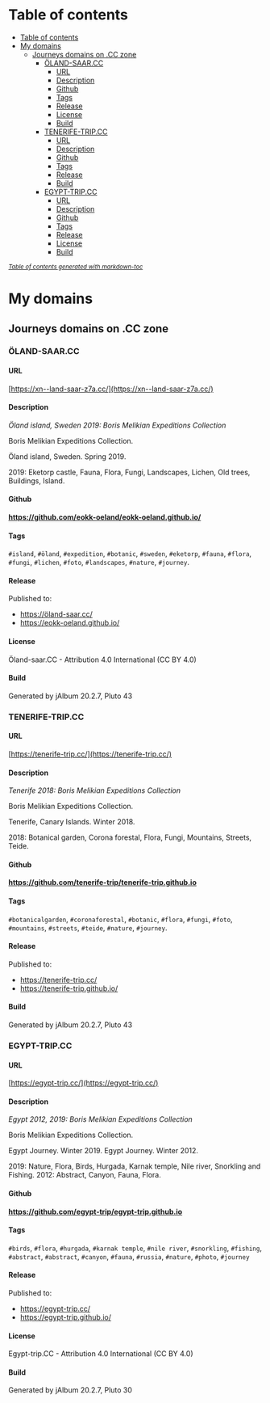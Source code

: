 # Table of contents

- [Table of contents](#table-of-contents)
- [My domains](#my-domains)
  * [Journeys domains on .CC zone](#journeys-domains-on-cc-zone)
    + [ÖLAND-SAAR.CC](#-land-saarcc)
      - [URL](#url)
      - [Description](#description)
      - [Github](#github)
      - [Tags](#tags)
      - [Release](#release)
      - [License](#license)
      - [Build](#build)
    + [TENERIFE-TRIP.CC](#tenerife-tripcc)
      - [URL](#url-1)
      - [Description](#description-1)
      - [Github](#github-1)
      - [Tags](#tags-1)
      - [Release](#release-1)
      - [Build](#build-1)
    + [EGYPT-TRIP.CC](#egypt-tripcc)
      - [URL](#url-2)
      - [Description](#description-2)
      - [Github](#github-2)
      - [Tags](#tags-2)
      - [Release](#release-2)
      - [License](#license-1)
      - [Build](#build-2)

<small><i><a href='http://ecotrust-canada.github.io/markdown-toc/'>Table of contents generated with markdown-toc</a></i></small>

# My domains

## Journeys domains on .CC zone

### ÖLAND-SAAR.CC

#### URL
[https://xn--land-saar-z7a.cc/](https://xn--land-saar-z7a.cc/)

#### Description
_Öland island, Sweden 2019: Boris Melikian Expeditions Collection_

Boris Melikian Expeditions Collection.

Öland island, Sweden. Spring 2019.

2019: Eketorp castle, Fauna, Flora, Fungi, Landscapes, Lichen, Old trees, Buildings, Island.

#### Github

**https://github.com/eokk-oeland/eokk-oeland.github.io/**

#### Tags

 `#island`, `#öland`, `#expedition`, `#botanic`, `#sweden`, `#eketorp`, `#fauna`, `#flora`, `#fungi`, `#lichen`, `#foto`, `#landscapes`, `#nature`, `#journey`.

#### Release

Published to:

* https://öland-saar.cc/
* https://eokk-oeland.github.io/

#### License

Öland-saar.CC - Attribution 4.0 International (CC BY 4.0)

#### Build

Generated by jAlbum 20.2.7, Pluto 43

### TENERIFE-TRIP.CC

#### URL
[https://tenerife-trip.cc/](https://tenerife-trip.cc/)

#### Description
_Tenerife 2018: Boris Melikian Expeditions Collection_

Boris Melikian Expeditions Collection.

Tenerife, Canary Islands. Winter 2018.

2018: Botanical garden, Corona forestal, Flora, Fungi, Mountains, Streets, Teide.

#### Github

**https://github.com/tenerife-trip/tenerife-trip.github.io**

#### Tags

 `#botanicalgarden`, `#coronaforestal`, `#botanic`, `#flora`, `#fungi`, `#foto`, `#mountains`, `#streets`, `#teide`, `#nature`, `#journey`.

#### Release

Published to:

* https://tenerife-trip.cc/
* https://tenerife-trip.github.io/

#### Build

Generated by jAlbum 20.2.7, Pluto 43

### EGYPT-TRIP.CC

#### URL
[https://egypt-trip.cc/](https://egypt-trip.cc/)

#### Description 
_Egypt 2012, 2019: Boris Melikian Expeditions Collection_

Boris Melikian Expeditions Collection.

Egypt Journey. Winter 2019.
Egypt Journey. Winter 2012.

2019: Nature, Flora, Birds, Hurgada, Karnak temple, Nile river, Snorkling and Fishing.
2012: Abstract, Canyon, Fauna, Flora.

#### Github

**https://github.com/egypt-trip/egypt-trip.github.io**

#### Tags

 `#birds`, `#flora`, `#hurgada`, `#karnak temple`, `#nile river`, `#snorkling`, `#fishing`, `#abstract`, `#abstract`, `#canyon`, `#fauna`, `#russia`, `#nature`, `#photo`, `#journey`

#### Release

Published to:

* https://egypt-trip.cc/
* https://egypt-trip.github.io/

#### License

Egypt-trip.CC - Attribution 4.0 International (CC BY 4.0)

#### Build

Generated by jAlbum 20.2.7, Pluto 30

